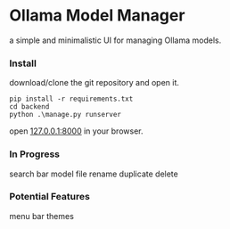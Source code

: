 # Ollama Model Manager

a simple and minimalistic UI for managing Ollama models.

### Install
download/clone the git repository and open it.

    pip install -r requirements.txt
    cd backend
    python .\manage.py runserver

open [127.0.0.1:8000](127.0.0.1:8000) in your browser.

### In Progress
search bar 
model file
rename
duplicate
delete 

### Potential Features
menu bar
themes
